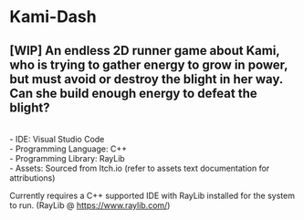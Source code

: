 # Kami-Dash #
 ## **[WIP]** An endless 2D runner game about Kami, who is trying to gather energy to grow in power, but must avoid or destroy the blight in her way. Can she build enough energy to defeat the blight? <br/>
 <br/>
 - IDE: Visual Studio Code <br/>
 - Programming Language: C++ <br/>
 - Programming Library: RayLib <br/>
 - Assets: Sourced from Itch.io (refer to assets text documentation for attributions) <br/>

 Currently requires a C++ supported IDE with RayLib installed for the system to run. (RayLib @ https://www.raylib.com/)
